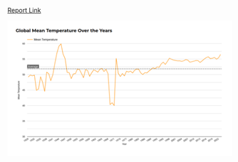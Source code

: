 [Report Link](https://lookerstudio.google.com/reporting/2249e33c-b1b7-41ef-9b8b-6a567463ace1)

![Report Visual](../Figures/looker2.png)
